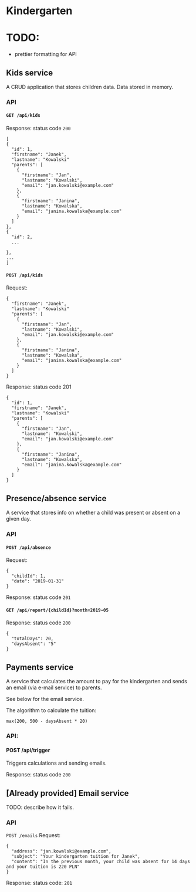 # Kindergarten

# TODO:
- prettier formatting for API


## Kids service
A CRUD application that stores children data.
Data stored in memory.

### API

#### `GET /api/kids`

Response: status code `200`
```
[
{
  "id": 1,
  "firstname": "Janek",
  "lastname": "Kowalski"
  "parents": [
    {
      "firstname": "Jan",
      "lastname": "Kowalski",
      "email": "jan.kowalski@example.com"
    },
    {
      "firstname": "Janina",
      "lastname": "Kowalska",
      "email": "janina.kowalska@example.com"
    }
  ]
},
{
  "id": 2,
  ...

},
...
]
```


#### `POST /api/kids`

Request:
```
{
  "firstname": "Janek",
  "lastname": "Kowalski"
  "parents": [
    {
      "firstname": "Jan",
      "lastname": "Kowalski",
      "email": "jan.kowalski@example.com"
    },
    {
      "firstname": "Janina",
      "lastname": "Kowalska",
      "email": "janina.kowalska@example.com"
    }
  ]
}
```
Response: status code 201
```
{
  "id": 1,
  "firstname": "Janek",
  "lastname": "Kowalski"
  "parents": [
    {
      "firstname": "Jan",
      "lastname": "Kowalski",
      "email": "jan.kowalski@example.com"
    },
    {
      "firstname": "Janina",
      "lastname": "Kowalska",
      "email": "janina.kowalska@example.com"
    }
  ]
}
```

## Presence/absence service

A service that stores info on whether a child was present or absent on a given day.

### API

#### `POST /api/absence`
Request:
```
{
  "childId": 1,
  "date": "2019-01-31"
}
```
Response: status code `201`

#### `GET /api/report/{childId}?month=2019-05`

Response: status code `200`
```
{
  "totalDays": 20,
  "daysAbsent": "5"
}
```


## Payments service
A service that calculates the amount to pay for the kindergarten and sends an email (via e-mail service) to parents.

See below for the email service.

The algorithm to calculate the tuition:
```
max(200, 500 - daysAbsent * 20)
```

### API:

#### POST /api/trigger

Triggers calculations and sending emails.

Response: status code `200`

## [Already provided] Email service

TODO: describe how it fails.

### API
`POST /emails`
Request:
```
{
  "address": "jan.kowalski@example.com",
  "subject": "Your kindergarten tuition for Janek",
  "content": "In the previous month, your child was absent for 14 days and your tuition is 220 PLN"
}
```

Response: status code: `201`
